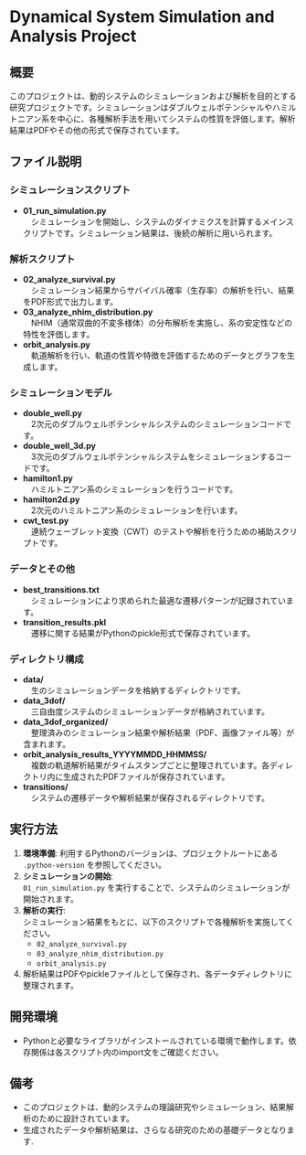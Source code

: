 # Dynamical System Simulation and Analysis Project

## 概要
このプロジェクトは、動的システムのシミュレーションおよび解析を目的とする研究プロジェクトです。シミュレーションはダブルウェルポテンシャルやハミルトニアン系を中心に、各種解析手法を用いてシステムの性質を評価します。解析結果はPDFやその他の形式で保存されています。

## ファイル説明

### シミュレーションスクリプト
- **01_run_simulation.py**  
　シミュレーションを開始し、システムのダイナミクスを計算するメインスクリプトです。シミュレーション結果は、後続の解析に用いられます。

### 解析スクリプト
- **02_analyze_survival.py**  
　シミュレーション結果からサバイバル確率（生存率）の解析を行い、結果をPDF形式で出力します。
- **03_analyze_nhim_distribution.py**  
　NHIM（通常双曲的不変多様体）の分布解析を実施し、系の安定性などの特性を評価します。
- **orbit_analysis.py**  
　軌道解析を行い、軌道の性質や特徴を評価するためのデータとグラフを生成します。

### シミュレーションモデル
- **double_well.py**  
　2次元のダブルウェルポテンシャルシステムのシミュレーションコードです。
- **double_well_3d.py**  
　3次元のダブルウェルポテンシャルシステムをシミュレーションするコードです。
- **hamilton1.py**  
　ハミルトニアン系のシミュレーションを行うコードです。
- **hamilton2d.py**  
　2次元のハミルトニアン系のシミュレーションを行います。
- **cwt_test.py**  
　連続ウェーブレット変換（CWT）のテストや解析を行うための補助スクリプトです。

### データとその他
- **best_transitions.txt**  
　シミュレーションにより求められた最適な遷移パターンが記録されています。
- **transition_results.pkl**  
　遷移に関する結果がPythonのpickle形式で保存されています。

### ディレクトリ構成
- **data/**  
　生のシミュレーションデータを格納するディレクトリです。
- **data_3dof/**  
　三自由度システムのシミュレーションデータが格納されています。
- **data_3dof_organized/**  
　整理済みのシミュレーション結果や解析結果（PDF、画像ファイル等）が含まれます。
- **orbit_analysis_results_YYYYMMDD_HHMMSS/**  
　複数の軌道解析結果がタイムスタンプごとに整理されています。各ディレクトリ内に生成されたPDFファイルが保存されています。
- **transitions/**  
　システムの遷移データや解析結果が保存されるディレクトリです。

## 実行方法
1. **環境準備**: 利用するPythonのバージョンは、プロジェクトルートにある `.python-version` を参照してください。
2. **シミュレーションの開始**:  
   `01_run_simulation.py` を実行することで、システムのシミュレーションが開始されます。
3. **解析の実行**:  
   シミュレーション結果をもとに、以下のスクリプトで各種解析を実施してください。
   - `02_analyze_survival.py`  
   - `03_analyze_nhim_distribution.py`  
   - `orbit_analysis.py`
4. 解析結果はPDFやpickleファイルとして保存され、各データディレクトリに整理されます。

## 開発環境
- Pythonと必要なライブラリがインストールされている環境で動作します。依存関係は各スクリプト内のimport文をご確認ください。

## 備考
- このプロジェクトは、動的システムの理論研究やシミュレーション、結果解析のために設計されています。
- 生成されたデータや解析結果は、さらなる研究のための基礎データとなります.

